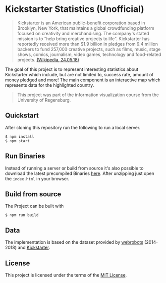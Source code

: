 # Kickstarter Statistics (Unofficial)
>Kickstarter is an American public-benefit corporation based in Brooklyn, New York, that maintains a global crowdfunding platform focused on creativity and merchandising. The company's stated mission is to "help bring creative projects to life". Kickstarter has reportedly received more than $1.9 billion in pledges from 9.4 million backers to fund 257,000 creative projects, such as films, music, stage shows, comics, journalism, video games, technology and food-related projects. [(Wikipedia, 24.05.18)](https://en.wikipedia.org/wiki/Kickstarter)

The goal of this project is to represent interesting statistics about Kickstarter which include, but are not limited to, success rate, amount of money pledged and more! 
The main component is an interactive map which represents data for the highlighted country.  

>This project was part of the information visualization course from the University of Regensburg.

## Quickstart
After cloning this repository run the following to run a local server.
```
$ npm install
$ npm start
```

## Run Binaries
Instead of running a server or build from source it's also possible to download the latest precompiled Binaries [here](https://github.com/Shoggomo/kickstarter-statistics/releases/latest).
After unzipping just open the `index.html` in your browser.


## Build from source
The Project can be built with
```
$ npm run build
```

## Data
The implementation is based on the dataset provided by [webrobots](https://webrobots.io/kickstarter-datasets/) (2014-2018) and [Kickstarter](https://www.kickstarter.com/help/stats).

## License
This project is licensed under the terms of the [MIT License](LICENSE).
